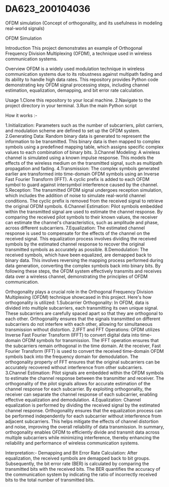 # DA623_200104036
OFDM simulation (Concept of orthogonality, and its usefulness in modeling real-world signals)

OFDM Simulation

Introduction
This project demonstrates an example of Orthogonal Frequency Division Multiplexing (OFDM), a technique used in wireless communication systems.

Overview
OFDM is a widely used modulation technique in wireless communication systems due to its robustness against multipath fading and its ability to handle high data rates. This repository provides Python code demonstrating key OFDM signal processing steps, including channel estimation, equalization, demapping, and bit error rate calculation.

Usage
1.Clone this repository to your local machine.
2.Navigate to the project directory in your terminal.
3.Run the main Python script

How it works :-

1.Initialization:
Parameters such as the number of subcarriers, pilot carriers, and modulation scheme are defined to set up the OFDM system.
2.Generating Data:
Random binary data is generated to represent the information to be transmitted.
This binary data is then mapped to complex symbols using a predefined mapping table, which assigns specific complex values to each combination of binary bits.
3.Channel Modeling:
A wireless channel is simulated using a known impulse response.
This models the effects of the wireless medium on the transmitted signal, such as multipath propagation and fading.
4.Transmission:
The complex symbols generated earlier are transformed into time-domain OFDM symbols using an Inverse Fast Fourier Transform (IFFT).
A cyclic prefix is added to each OFDM symbol to guard against intersymbol interference caused by the channel.
5.Reception:
The transmitted OFDM signal undergoes reception simulation, which includes the addition of noise to simulate real-world channel conditions.
The cyclic prefix is removed from the received signal to retrieve the original OFDM symbols.
6.Channel Estimation:
Pilot symbols embedded within the transmitted signal are used to estimate the channel response.
By comparing the received pilot symbols to their known values, the receiver can estimate the channel's characteristics, such as amplitude and phase, across different subcarriers.
7.Equalization:
The estimated channel response is used to compensate for the effects of the channel on the received signal.
This equalization process involves dividing the received symbols by the estimated channel response to recover the original transmitted symbols as accurately as possible.
8.Demodulation:
The received symbols, which have been equalized, are demapped back to binary data.
This involves reversing the mapping process performed during data generation, converting the complex symbols back into binary bits.
By following these steps, the OFDM system effectively transmits and receives data over a wireless channel, demonstrating the principles of OFDM communication.


Orthogonality plays a crucial role in the Orthogonal Frequency Division Multiplexing (OFDM) technique showcased in this project. Here's how orthogonality is utilized:
1.Subcarrier Orthogonality:
In OFDM, data is divided into multiple subcarriers, each transmitting its own unique signal.
These subcarriers are carefully spaced apart so that they are orthogonal to each other.
Orthogonality ensures that the signals transmitted on different subcarriers do not interfere with each other, allowing for simultaneous transmission without distortion.
2.IFFT and FFT Operations:
OFDM utilizes Inverse Fast Fourier Transform (IFFT) to convert digital data into time-domain OFDM symbols for transmission.
The IFFT operation ensures that the subcarriers remain orthogonal in the time domain.
At the receiver, Fast Fourier Transform (FFT) is used to convert the received time-domain OFDM symbols back into the frequency domain for demodulation.
The orthogonality property of FFT ensures that the original subcarriers can be accurately recovered without interference from other subcarriers.
3.Channel Estimation:
Pilot signals are embedded within the OFDM symbols to estimate the channel response between the transmitter and receiver.
The orthogonality of the pilot signals allows for accurate estimation of the channel response for each subcarrier.
By exploiting orthogonality, the receiver can separate the channel response of each subcarrier, enabling effective equalization and demodulation.
4.Equalization:
Channel equalization is performed by dividing the received signal by the estimated channel response.
Orthogonality ensures that the equalization process can be performed independently for each subcarrier without interference from adjacent subcarriers.
This helps mitigate the effects of channel distortion and noise, improving the overall reliability of data transmission.
In summary, orthogonality enables OFDM to efficiently divide and transmit data across multiple subcarriers while minimizing interference, thereby enhancing the reliability and performance of wireless communication systems.

Interpretation:-
Demapping and Bit Error Rate Calculation: After equalization, the received symbols are demapped back to bit groups. Subsequently, the bit error rate (BER) is calculated by comparing the transmitted bits with the received bits. The BER quantifies the accuracy of the communication system by indicating the ratio of incorrectly received bits to the total number of transmitted bits.


